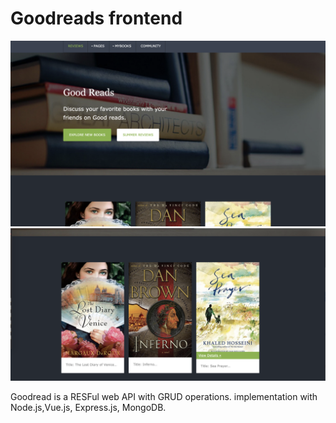 
# Goodreads frontend
<img src="good reads.png">
<img src="good reads_books.png">


Goodread is a RESFul web API with GRUD operations. implementation with Node.js,Vue.js, Express.js, MongoDB.

